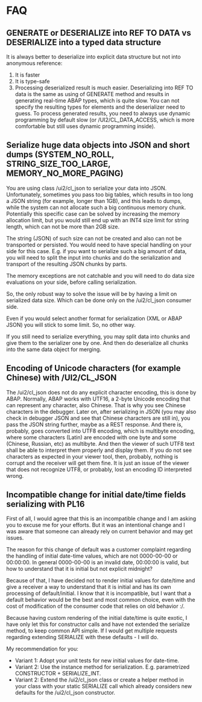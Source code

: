 # FAQ

## GENERATE or DESERIALIZE into REF TO DATA vs DESERIALIZE into a typed data structure
It is always better to deserialize into explicit data structure but not into anonymous reference:

1. It is faster
2. It is type-safe
3. Processing deserialized result is much easier.
Deserializing into REF TO data is the same as using of GENERATE method and results in generating real-time ABAP types, which is quite slow. You can not specify the resulting types for elements and the deserializer need to guess. To process generated results, you need to always use dynamic programming by default slow (or /UI2/CL_DATA_ACCESS, which is more comfortable but still uses dynamic programming inside).

## Serialize huge data objects into JSON and short dumps (SYSTEM_NO_ROLL, STRING_SIZE_TOO_LARGE, MEMORY_NO_MORE_PAGING)
You are using class /ui2/cl_json to serialize your data into JSON. Unfortunately, sometimes you pass too big tables, which results in too long a JSON string (for example, longer than 1GB), and this leads to dumps, while the system can not allocate such a big continuous memory chunk. Potentially this specific case can be solved by increasing the memory allocation limit, but you would still end up with an INT4 size limit for string length, which can not be more than 2GB size.

The string (JSON) of such size can not be created and also can not be transported or persisted. You would need to have special handling on your side for this case.
E.g. if you want to serialize such a big amount of data, you will need to split the input into chunks and do the serialization and transport of the resulting JSON chunks by parts.

The memory exceptions are not catchable and you will need to do data size evaluations on your side, before calling serialization.

So, the only robust way to solve the issue will be by having a limit on serialized data size. Which can be done only on the /ui2/cl_json consumer side.  

Even if you would select another format for serialization (XML or ABAP JSON) you will stick to some limit. So, no other way.

If you still need to serialize everything, you may split data into chunks and give them to the serializer one by one. And then do deserialize all chunks into the same data object for merging.

## Encoding of Unicode characters (for example Chinese) with /UI2/CL_JSON
The /ui2/cl_json does not do any explicit character encoding, this is done by ABAP. Normally, ABAP works with UTF16, a 2-byte Unicode encoding that can represent any character, also Chinese. That is why you see Chinese characters in the debugger. Later on, after serializing in JSON (you may also check in debugger JSON and see that Chinese characters are still in), you pass the JSON string further, maybe as a REST response. And there is, probably, goes converted into UTF8 encoding, which is multibyte encoding, where some characters (Latin) are encoded with one byte and some (Chinese, Russian, etc) as multibyte. And then the viewer of such UTF8 text shall be able to interpret them properly and display them. If you do not see characters as expected in your viewer tool, then, probably, nothing is corrupt and the receiver will get them fine. It is just an issue of the viewer that does not recognize UTF8, or probably, lost an encoding ID interpreted wrong.

## Incompatible change for initial date/time fields serializing with PL16
First of all, I would agree that this is an incompatible change and I am asking you to excuse me for your efforts. But it was an intentional change and I was aware that someone can already rely on current behavior and may get issues. 

The reason for this change of default was a customer complaint regarding the handling of initial date-time values, which are not 0000-00-00 or 00:00:00. In general 0000-00-00 is an invalid date, 00:00:00 is valid, but how to understand that it is initial but not explicit midnight?

Because of that, I have decided not to render initial values for date/time and give a receiver a way to understand that it is initial and has its own processing of default/initial. I know that it is incompatible, but I want that a default behavior would be the best and most common choice, even with the cost of modification of the consumer code that relies on old behavior :/.

Because having custom rendering of the initial date/time is quite exotic, I have only let this for constructor calls and have not extended the serialize method, to keep common API simple. If I would get multiple requests regarding extending SERIALIZE with these defaults - I will do. 

My recommendation for you:
* Variant 1: Adopt your unit tests for new initial values for date-time. 
* Variant 2: Use the instance method for serialization. E.g. parametrized CONSTRUCTOR + SERIALIZE_INT.
* Variant 2: Extend the /ui2/cl_json class or create a helper method in your class with your static SERIALIZE call which already considers new defaults for the /ui2/cl_json constructor.
